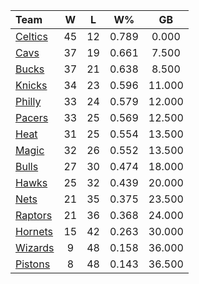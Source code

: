| Team                            |  W  |  L  |  W%   |   GB   |
|:--------------------------------|:---:|:---:|:-----:|:------:|
| [Celtics](/r/bostonceltics)     | 45  | 12  | 0.789 | 0.000  |
| [Cavs](/r/clevelandcavs)        | 37  | 19  | 0.661 | 7.500  |
| [Bucks](/r/MkeBucks)            | 37  | 21  | 0.638 | 8.500  |
| [Knicks](/r/NYKnicks)           | 34  | 23  | 0.596 | 11.000 |
| [Philly](/r/sixers)             | 33  | 24  | 0.579 | 12.000 |
| [Pacers](/r/pacers)             | 33  | 25  | 0.569 | 12.500 |
| [Heat](/r/heat)                 | 31  | 25  | 0.554 | 13.500 |
| [Magic](/r/OrlandoMagic)        | 32  | 26  | 0.552 | 13.500 |
| [Bulls](/r/chicagobulls)        | 27  | 30  | 0.474 | 18.000 |
| [Hawks](/r/AtlantaHawks)        | 25  | 32  | 0.439 | 20.000 |
| [Nets](/r/GoNets)               | 21  | 35  | 0.375 | 23.500 |
| [Raptors](/r/torontoraptors)    | 21  | 36  | 0.368 | 24.000 |
| [Hornets](/r/CharlotteHornets)  | 15  | 42  | 0.263 | 30.000 |
| [Wizards](/r/washingtonwizards) |  9  | 48  | 0.158 | 36.000 |
| [Pistons](/r/DetroitPistons)    |  8  | 48  | 0.143 | 36.500 |
